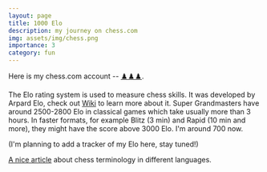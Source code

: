 ```yaml
---
layout: page
title: 1000 Elo 
description: my journey on chess.com
img: assets/img/chess.png
importance: 3
category: fun
---
```

Here is my chess.com account -- [:chess_pawn::chess_pawn::chess_pawn:](https://www.chess.com/member/xoroshulia).

The Elo rating system is used to measure chess skills. It was developed by Arpard Elo, check out [Wiki](https://en.wikipedia.org/wiki/Elo_rating_system) to learn more about it. Super Grandmasters have around 2500-2800 Elo in classical games which take usually more than 3 hours. In faster formats, for example Blitz (3 min) and Rapid (10 min and more), they might have the score above 3000 Elo. I'm around 700 now. 

(I'm planning to add a tracker of my Elo here, stay tuned!)

[A nice article](https://www.chess.com/article/view/chess-pieces-in-other-languages) about chess terminology in different languages.